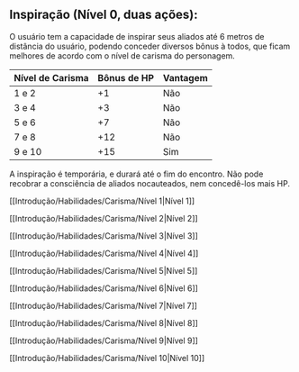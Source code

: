 ## Inspiração (Nível 0, duas ações):

O usuário tem a capacidade de inspirar seus aliados até 6 metros de distância do usuário, podendo conceder diversos bônus à todos, que ficam melhores de acordo com o nível de carisma do personagem.

| Nível de Carisma | Bônus de HP | Vantagem |
| ---------------- | ----------- | -------- |
| 1 e 2            | +1          | Não      |
| 3 e 4            | +3          | Não      |
| 5 e 6            | +7          | Não      |
| 7 e 8            | +12         | Não      |
| 9 e 10           | +15         | Sim      |

A inspiração é temporária, e durará até o fim do encontro. Não pode recobrar a consciência de aliados nocauteados, nem concedê-los mais HP.

[[Introdução/Habilidades/Carisma/Nível 1|Nível 1]]

[[Introdução/Habilidades/Carisma/Nível 2|Nível 2]]

[[Introdução/Habilidades/Carisma/Nível 3|Nível 3]]

[[Introdução/Habilidades/Carisma/Nível 4|Nível 4]]

[[Introdução/Habilidades/Carisma/Nível 5|Nível 5]]

[[Introdução/Habilidades/Carisma/Nível 6|Nível 6]]

[[Introdução/Habilidades/Carisma/Nível 7|Nível 7]]

[[Introdução/Habilidades/Carisma/Nível 8|Nível 8]]

[[Introdução/Habilidades/Carisma/Nível 9|Nível 9]]

[[Introdução/Habilidades/Carisma/Nível 10|Nível 10]]